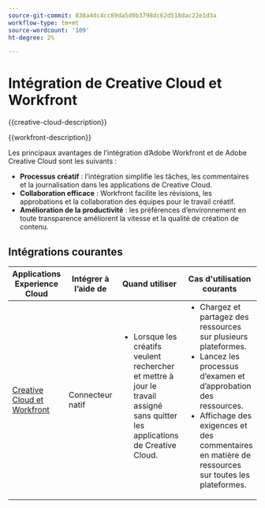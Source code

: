 ```yaml
---
source-git-commit: 838a4dc4cc89da5d9b3798dc62d518dac22e1d3a
workflow-type: tm+mt
source-wordcount: '109'
ht-degree: 2%

---
```



# Intégration de Creative Cloud et Workfront

{{creative-cloud-description}}

{{workfront-description}}

Les principaux avantages de l’intégration d’Adobe Workfront et de Adobe Creative Cloud sont les suivants :

+ **Processus créatif** : l’intégration simplifie les tâches, les commentaires et la journalisation dans les applications de Creative Cloud.
+ **Collaboration efficace** : Workfront facilite les révisions, les approbations et la collaboration des équipes pour le travail créatif.
+ **Amélioration de la productivité** : les préférences d’environnement en toute transparence améliorent la vitesse et la qualité de création de contenu.

## Intégrations courantes

<table>
    <thead>
        <tr>
            <th>Applications Experience Cloud</th>
            <th>Intégrer à l’aide de</th>
            <th>Quand utiliser</th>
            <th>Cas d'utilisation courants</th>
        </tr>
    </thead>
    <tbody>
        <tr>
            <td><a href="https://experienceleague.adobe.com/docs/workfront-learn/tutorials-workfront/integrations/adobe-creative-cloud/use-adobe-workfront-extensions-for-creative-cloud.html?lang=fr" target="_blank" rel="noreferrer">Creative Cloud et Workfront</a></td>
            <td>Connecteur natif</td>
            <td>
                <ul style="margin-top: 0;">
                    <li>Lorsque les créatifs veulent rechercher et mettre à jour le travail assigné sans quitter les applications de Creative Cloud.</li>
                </ul>
            </td>
            <td>
              <ul style="margin-top: 0;">
                <li>Chargez et partagez des ressources sur plusieurs plateformes.</li>
                <li>Lancez les processus d’examen et d’approbation des ressources.</li>
                <li>Affichage des exigences et des commentaires en matière de ressources sur toutes les plateformes.</li>  
              </ul>
            </td>
        </tr>       
    </tbody>          
</table>

